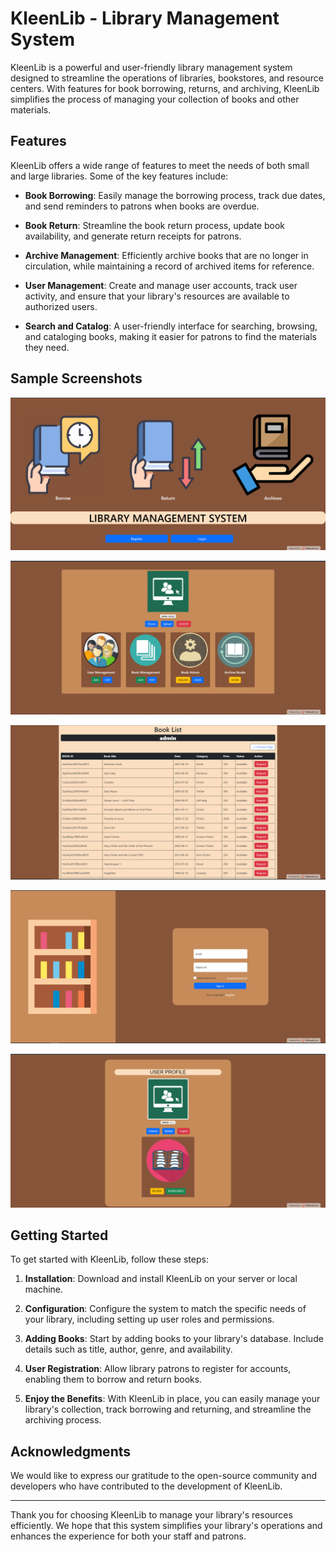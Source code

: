 # KleenLib - Library Management System

KleenLib is a powerful and user-friendly library management system designed to streamline the operations of libraries, bookstores, and resource centers. With features for book borrowing, returns, and archiving, KleenLib simplifies the process of managing your collection of books and other materials.

## Features

KleenLib offers a wide range of features to meet the needs of both small and large libraries. Some of the key features include:

- **Book Borrowing**: Easily manage the borrowing process, track due dates, and send reminders to patrons when books are overdue.

- **Book Return**: Streamline the book return process, update book availability, and generate return receipts for patrons.

- **Archive Management**: Efficiently archive books that are no longer in circulation, while maintaining a record of archived items for reference.

- **User Management**: Create and manage user accounts, track user activity, and ensure that your library's resources are available to authorized users.

- **Search and Catalog**: A user-friendly interface for searching, browsing, and cataloging books, making it easier for patrons to find the materials they need.

## Sample Screenshots

![Landing](https://github.com/cdpaglingayen/KleenLib/blob/main/Samples/Landing.PNG)

![Admin Dashboard](https://github.com/cdpaglingayen/KleenLib/blob/main/Samples/Admin%20Dashboard.PNG)

![Book List](https://github.com/cdpaglingayen/KleenLib/blob/main/Samples/Book%20List.PNG)

![Login](https://github.com/cdpaglingayen/KleenLib/blob/main/Samples/Login.PNG)

![User Dashboard](https://github.com/cdpaglingayen/KleenLib/blob/main/Samples/User%20Dashboard.PNG)

## Getting Started

To get started with KleenLib, follow these steps:

1. **Installation**: Download and install KleenLib on your server or local machine.

2. **Configuration**: Configure the system to match the specific needs of your library, including setting up user roles and permissions.

3. **Adding Books**: Start by adding books to your library's database. Include details such as title, author, genre, and availability.

4. **User Registration**: Allow library patrons to register for accounts, enabling them to borrow and return books.

5. **Enjoy the Benefits**: With KleenLib in place, you can easily manage your library's collection, track borrowing and returning, and streamline the archiving process.

## Acknowledgments

We would like to express our gratitude to the open-source community and developers who have contributed to the development of KleenLib.

---

Thank you for choosing KleenLib to manage your library's resources efficiently. We hope that this system simplifies your library's operations and enhances the experience for both your staff and patrons.

